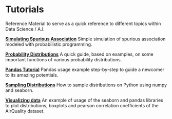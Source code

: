 # Tutorials
Reference Material to serve as a quick reference to different topics within Data Science / A.I.

**[Simulating Spurious Association](https://github.com/elisiojsj/Reference-Materials/blob/master/Spurious_association_simulation.ipynb)**
Simple simulation of spurious association modeled with probabilistic programming.

**[Probability Distributions](https://github.com/elisiojsj/Reference-Materials/blob/master/Probability_distributions.ipynb)**
A quick guide, based on examples, on some important functions of various probability distributions.

**[Pandas Tutorial](https://github.com/elisiojsj/Reference-Materials/blob/master/Pandas-dataframe-tutorial.ipynb)**
Pandas usage example step-by-step to guide a newcomer to its amazing potentials.

**[Sampling Distributions](https://github.com/elisiojsj/Reference-Materials/blob/master/Sampling_distributions.ipynb)**
How to sample distributions on Python using numpy and seaborn.

**[Visualizing data](https://github.com/elisiojsj/Reference-Materials/blob/master/Visualizing_data-Seaborn-Pandas.ipynb)** 
An example of usage of the seaborn and pandas libraries to plot distributions, boxplots and pearson correlation coefficients of the AirQuality dataset.



